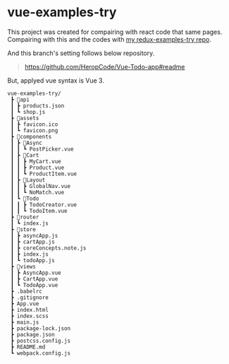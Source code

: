 # vue-examples-try

This project was created for compairing with react code that same pages.
Compairing with this and the codes with [my redux-examples-try repo](https://github.com/callmebyneon/redux-examples-try).

And this branch's setting follows below repository.

> https://github.com/HeropCode/Vue-Todo-app#readme

But, applyed vue syntax is Vue 3.

```
vue-examples-try/
 ┣ 📂api
 ┃ ┣ products.json
 ┃ ┗ shop.js
 ┣ 📂assets
 ┃ ┣ favicon.ico
 ┃ ┗ favicon.png
 ┣ 📂components
 ┃ ┣ 📂Async
 ┃ ┃ ┗ PostPicker.vue
 ┃ ┣ 📂Cart
 ┃ ┃ ┣ MyCart.vue
 ┃ ┃ ┣ Product.vue
 ┃ ┃ ┗ ProductItem.vue
 ┃ ┣ 📂Layout
 ┃ ┃ ┣ GlobalNav.vue
 ┃ ┃ ┗ NoMatch.vue
 ┃ ┗ 📂Todo
 ┃ ┃ ┣ TodoCreator.vue
 ┃ ┃ ┗ TodoItem.vue
 ┣ 📂router
 ┃ ┗ index.js
 ┣ 📂store
 ┃ ┣ asyncApp.js
 ┃ ┣ cartApp.js
 ┃ ┣ coreConcepts.note.js
 ┃ ┣ index.js
 ┃ ┗ todoApp.js
 ┣ 📂views
 ┃ ┣ AsyncApp.vue
 ┃ ┣ CartApp.vue
 ┃ ┗ TodoApp.vue
 ┣ .babelrc
 ┣ .gitignore
 ┣ App.vue
 ┣ index.html
 ┣ index.scss
 ┣ main.js
 ┣ package-lock.json
 ┣ package.json
 ┣ postcss.config.js
 ┣ README.md
 ┗ webpack.config.js
```
